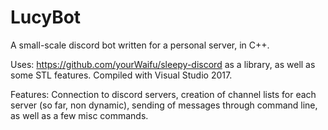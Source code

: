 # LucyBot
A small-scale discord bot written for a personal server, in C++.

Uses: https://github.com/yourWaifu/sleepy-discord as a library, as well as some STL features.
Compiled with Visual Studio 2017.

Features: Connection to discord servers, creation of channel lists for each server (so far, non dynamic), sending of messages through command line, as well as a few misc commands.
